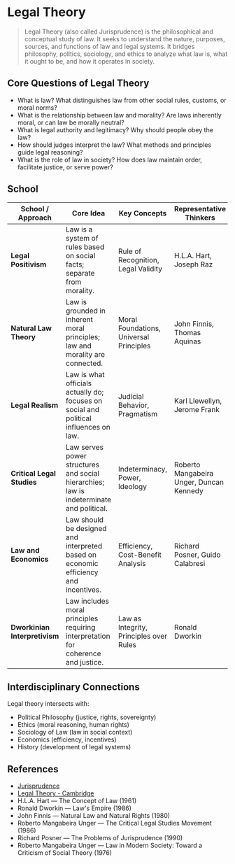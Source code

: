 # Legal Theory

> Legal Theory (also called Jurisprudence) is the philosophical and conceptual study of law. It seeks to understand the nature, purposes, sources, and functions of law and legal systems. It bridges philosophy, politics, sociology, and ethics to analyze what law is, what it ought to be, and how it operates in society.

## Core Questions of Legal Theory

- What is law?  What distinguishes law from other social rules, customs, or moral norms?
- What is the relationship between law and morality?  Are laws inherently moral, or can law be morally neutral?
- What is legal authority and legitimacy?  Why should people obey the law?
- How should judges interpret the law?  What methods and principles guide legal reasoning?
- What is the role of law in society?  How does law maintain order, facilitate justice, or serve power?

## School

| **School / Approach**         | **Core Idea**                                                                           | **Key Concepts**                        | **Representative Thinkers**              |
| ----------------------------- | --------------------------------------------------------------------------------------- | --------------------------------------- | ---------------------------------------- |
| **Legal Positivism**          | Law is a system of rules based on social facts; separate from morality.                 | Rule of Recognition, Legal Validity     | H.L.A. Hart, Joseph Raz                  |
| **Natural Law Theory**        | Law is grounded in inherent moral principles; law and morality are connected.           | Moral Foundations, Universal Principles | John Finnis, Thomas Aquinas              |
| **Legal Realism**             | Law is what officials actually do; focuses on social and political influences on law.   | Judicial Behavior, Pragmatism           | Karl Llewellyn, Jerome Frank             |
| **Critical Legal Studies**    | Law serves power structures and social hierarchies; law is indeterminate and political. | Indeterminacy, Power, Ideology          | Roberto Mangabeira Unger, Duncan Kennedy |
| **Law and Economics**         | Law should be designed and interpreted based on economic efficiency and incentives.     | Efficiency, Cost-Benefit Analysis       | Richard Posner, Guido Calabresi          |
| **Dworkinian Interpretivism** | Law includes moral principles requiring interpretation for coherence and justice.       | Law as Integrity, Principles over Rules | Ronald Dworkin                           |

## Interdisciplinary Connections

Legal theory intersects with:

- Political Philosophy (justice, rights, sovereignty)
- Ethics (moral reasoning, human rights)
- Sociology of Law (law in social context)
- Economics (efficiency, incentives)
- History (development of legal systems)

## References

- [Jurisprudence](https://en.wikipedia.org/wiki/Jurisprudence)
- [Legal Theory - Cambridge](https://www.cambridge.org/core/journals/legal-theory)
- H.L.A. Hart — The Concept of Law (1961)
- Ronald Dworkin — Law's Empire (1986)
- John Finnis — Natural Law and Natural Rights (1980)
- Roberto Mangabeira Unger — The Critical Legal Studies Movement (1986)
- Richard Posner — The Problems of Jurisprudence (1990)
- Roberto Mangabeira Unger — Law in Modern Society: Toward a Criticism of Social Theory (1976)